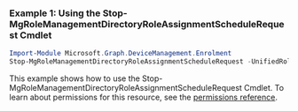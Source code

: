 ### Example 1: Using the Stop-MgRoleManagementDirectoryRoleAssignmentScheduleRequest Cmdlet
```powershell
Import-Module Microsoft.Graph.DeviceManagement.Enrolment
Stop-MgRoleManagementDirectoryRoleAssignmentScheduleRequest -UnifiedRoleAssignmentScheduleRequestId $unifiedRoleAssignmentScheduleRequestId
```
This example shows how to use the Stop-MgRoleManagementDirectoryRoleAssignmentScheduleRequest Cmdlet.
To learn about permissions for this resource, see the [permissions reference](/graph/permissions-reference).
